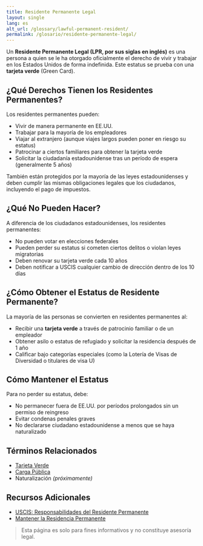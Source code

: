 ```yaml
---
title: Residente Permanente Legal
layout: single
lang: es
alt_url: /glossary/lawful-permanent-resident/
permalink: /glosario/residente-permanente-legal/
---
```


Un **Residente Permanente Legal (LPR, por sus siglas en inglés)** es una persona a quien se le ha otorgado oficialmente el derecho de vivir y trabajar en los Estados Unidos de forma indefinida. Este estatus se prueba con una **tarjeta verde** (Green Card).

## ¿Qué Derechos Tienen los Residentes Permanentes?

Los residentes permanentes pueden:

- Vivir de manera permanente en EE.UU.  
- Trabajar para la mayoría de los empleadores  
- Viajar al extranjero (aunque viajes largos pueden poner en riesgo su estatus)  
- Patrocinar a ciertos familiares para obtener la tarjeta verde  
- Solicitar la ciudadanía estadounidense tras un período de espera (generalmente 5 años)

También están protegidos por la mayoría de las leyes estadounidenses y deben cumplir las mismas obligaciones legales que los ciudadanos, incluyendo el pago de impuestos.

## ¿Qué No Pueden Hacer?

A diferencia de los ciudadanos estadounidenses, los residentes permanentes:

- No pueden votar en elecciones federales  
- Pueden perder su estatus si cometen ciertos delitos o violan leyes migratorias  
- Deben renovar su tarjeta verde cada 10 años  
- Deben notificar a USCIS cualquier cambio de dirección dentro de los 10 días

## ¿Cómo Obtener el Estatus de Residente Permanente?

La mayoría de las personas se convierten en residentes permanentes al:

- Recibir una **tarjeta verde** a través de patrocinio familiar o de un empleador  
- Obtener asilo o estatus de refugiado y solicitar la residencia después de 1 año  
- Calificar bajo categorías especiales (como la Lotería de Visas de Diversidad o titulares de visa U)

## Cómo Mantener el Estatus

Para no perder su estatus, debe:

- No permanecer fuera de EE.UU. por períodos prolongados sin un permiso de reingreso  
- Evitar condenas penales graves  
- No declararse ciudadano estadounidense a menos que se haya naturalizado

## Términos Relacionados

- [Tarjeta Verde](/glosario/tarjeta-verde/)  
- [Carga Pública](/glosario/carga-publica/)  
- Naturalización *(próximamente)*

## Recursos Adicionales

- [USCIS: Responsabilidades del Residente Permanente](https://www.uscis.gov/green-card/after-we-grant-your-green-card)  
- [Mantener la Residencia Permanente](https://www.uscis.gov/green-card/after-we-grant-your-green-card/maintain-permanent-residence)

> Esta página es solo para fines informativos y no constituye asesoría legal.